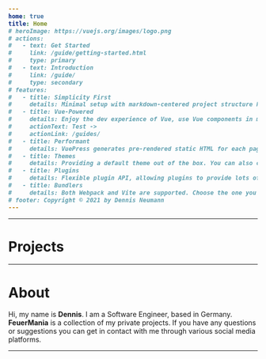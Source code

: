 ```yaml
---
home: true
title: Home
# heroImage: https://vuejs.org/images/logo.png
# actions:
#   - text: Get Started
#     link: /guide/getting-started.html
#     type: primary
#   - text: Introduction
#     link: /guide/
#     type: secondary
# features:
#   - title: Simplicity First
#     details: Minimal setup with markdown-centered project structure helps you focus on writing.
#   - title: Vue-Powered
#     details: Enjoy the dev experience of Vue, use Vue components in markdown, and develop custom themes with Vue.
#     actionText: Test ->
#     actionLink: /guides/
#   - title: Performant
#     details: VuePress generates pre-rendered static HTML for each page, and runs as an SPA once a page is loaded.
#   - title: Themes
#     details: Providing a default theme out of the box. You can also choose a community theme or create your own one.
#   - title: Plugins
#     details: Flexible plugin API, allowing plugins to provide lots of plug-and-play features for your site.
#   - title: Bundlers
#     details: Both Webpack and Vite are supported. Choose the one you like!
# footer: Copyright © 2021 by Dennis Neumann
---
```


<hero></hero>

---

# Projects

<card-flexlist></card-flexlist>

---

# About

Hi, my name is <span>Dennis</span>. I am a Software Engineer, based in Germany. <span>FeuerMania</span> is a collection of my private projects. If you have any questions or suggestions you can get in contact with me through various social media platforms.

<social-media></social-media>

---

<custom-footer></custom-footer>

<script>
console.log("Hi i am a Console Log!"); // TODO
</script>

<style scoped>
span {
  color: var(--c-brand);
  font-weight: bold;
}
</style>

<!-- Start the server: cd docs, npx vuepress dev -->

